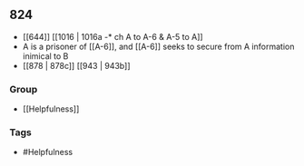 ## 824
- [[644]] [[1016 | 1016a -* ch A to A-6 &amp; A-5 to A]] 
- A is a prisoner of [[A-6]], and [[A-6]] seeks to secure from A information inimical to B
- [[878 | 878c]] [[943 | 943b]] 


### Group
- [[Helpfulness]]

### Tags
- #Helpfulness

